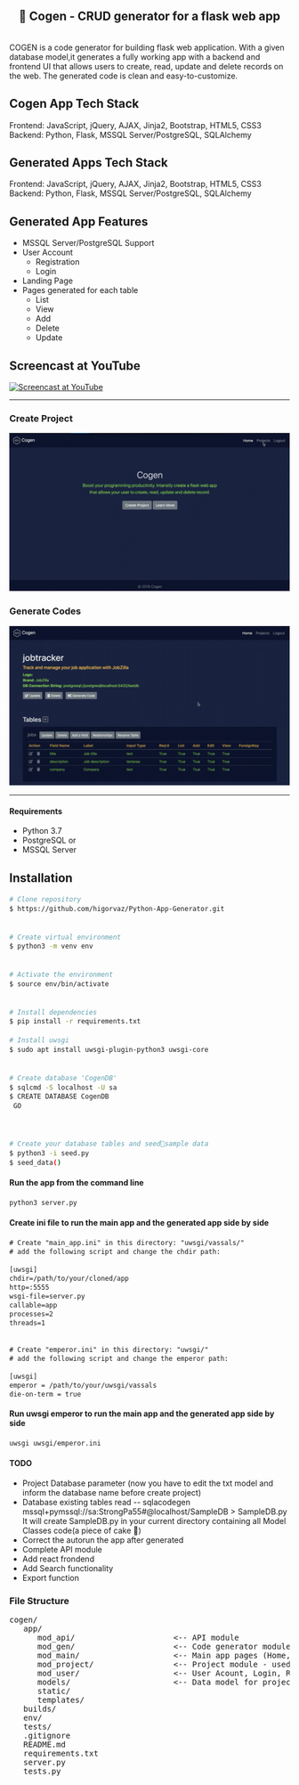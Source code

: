 <h2 align="center">🚀 Cogen - CRUD generator for a flask web app</h2>
<br />
COGEN is a code generator for building flask web application. With a given database model,it generates a fully working app with a backend and frontend UI that allows users to create, read, update and delete records on the web. The generated code is clean and easy-to-customize.

## Cogen App Tech Stack

Frontend: JavaScript, jQuery, AJAX, Jinja2, Bootstrap, HTML5, CSS3
Backend: Python, Flask, MSSQL Server/PostgreSQL, SQLAlchemy

## Generated Apps Tech Stack

Frontend: JavaScript, jQuery, AJAX, Jinja2, Bootstrap, HTML5, CSS3
Backend: Python, Flask, MSSQL Server/PostgreSQL, SQLAlchemy

## Generated App Features

- MSSQL Server/PostgreSQL Support
- User Account
  - Registration
  - Login
- Landing Page
- Pages generated for each table
  - List
  - View
  - Add
  - Delete
  - Update
 
 
## Screencast at YouTube
[![Screencast at YouTube](https://img.youtube.com/vi/IXnfVXoKiaE/0.jpg)](https://www.youtube.com/watch?v=IXnfVXoKiaE)

----



### Create Project

![](create-project.gif)

### Generate Codes

![](generate-codes.gif)

---

#### Requirements

- Python 3.7
- PostgreSQL or
- MSSQL Server

## Installation

```bash
# Clone repository
$ https://github.com/higorvaz/Python-App-Generator.git


# Create virtual environment
$ python3 -m venv env


# Activate the environment
$ source env/bin/activate


# Install dependencies
$ pip install -r requirements.txt

# Install uwsgi
$ sudo apt install uwsgi-plugin-python3 uwsgi-core


# Create database 'CogenDB'
$ sqlcmd -S localhost -U sa
$ CREATE DATABASE CogenDB
 GO



# Create your database tables and seed🌱sample data
$ python3 -i seed.py
$ seed_data()
```

#### Run the app from the command line

```bash
python3 server.py
```

#### Create ini file to run the main app and the generated app side by side

```text
# Create "main_app.ini" in this directory: "uwsgi/vassals/"
# add the following script and change the chdir path:

[uwsgi]
chdir=/path/to/your/cloned/app
http=:5555
wsgi-file=server.py
callable=app
processes=2
threads=1


# Create "emperor.ini" in this directory: "uwsgi/"
# add the following script and change the emperor path:

[uwsgi]
emperor = /path/to/your/uwsgi/vassals
die-on-term = true

```

#### Run uwsgi emperor to run the main app and the generated app side by side

```bash
uwsgi uwsgi/emperor.ini
```

#### TODO

- Project Database parameter (now you have to edit the txt model and inform the database name before create project)
- Database existing tables read
-- sqlacodegen mssql+pymssql://sa:StrongPa55#@localhost/SampleDB > SampleDB.py
It will create SampleDB.py in your current directory containing all Model Classes code(a piece of cake 🍰)
- Correct the autorun the app after generated
- Complete API module
- Add react frondend
- Add Search functionality
- Export function

### File Structure

<pre>
cogen/
   app/
      mod_api/                     <-- API module
      mod_gen/                     <-- Code generator module
      mod_main/                    <-- Main app pages (Home, About, etc)
      mod_project/                 <-- Project module - used for your app config
      mod_user/                    <-- User Acount, Login, Registration
      models/                      <-- Data model for project/app configurations
      static/
      templates/
   builds/
   env/
   tests/
   .gitignore
   README.md
   requirements.txt
   server.py
   tests.py

</pre>
